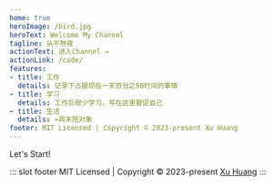 ```yaml
---
home: true
heroImage: /bird.jpg
heroText: Welcome My Channel
tagline: 从不熬夜
actionText: 进入Channel →
actionLink: /code/
features:
- title: 工作
  details: 记录下占据现在一天百分之50时间的事情
- title: 学习
  details: 工作后很少学习，写在这里督促自己
- title: 生活
  details: =周末陪对象
footer: MIT Licensed | Copyright © 2023-present Xu Huang
---
```


Let's Start!

::: slot footer
MIT Licensed | Copyright © 2023-present [Xu Huang](https://github.com/holdonbaby)
:::
